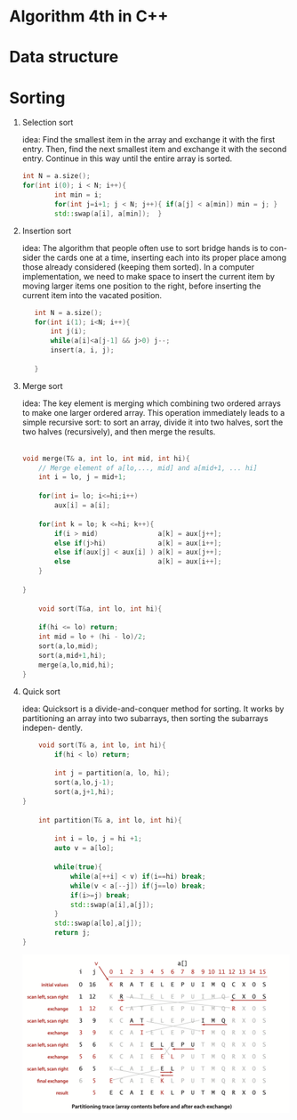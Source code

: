 # Algorithm 4th in C++ 

# Data structure 


# Sorting
1. Selection sort

    idea: Find the smallest item in the array and exchange it with the first entry. Then, find the next smallest item and exchange it with the second         entry. Continue in this way until the entire array is sorted. 
    ```cpp
    int N = a.size();
    for(int i(0); i < N; i++){
            int min = i;
            for(int j=i+1; j < N; j++){ if(a[j] < a[min]) min = j; }
            std::swap(a[i], a[min]);  }
    ```
    

3. Insertion sort
    
    idea: The algorithm that people often use to sort bridge hands is to con- sider the cards one at a time, inserting each into its proper place among those already considered (keeping them sorted). In a computer implementation, we need to make space to insert the current item by moving larger items one position to the right, before inserting the current item into the vacated position.
     ```cpp
        int N = a.size();
        for(int i(1); i<N; i++){
            int j(i);
            while(a[i]<a[j-1] && j>0) j--;
            insert(a, i, j);

        }
    ```
    
4. Merge sort

    idea: The key element is merging which combining two ordered arrays to make one larger ordered array. This operation immediately leads to a simple recursive sort: to sort an array, divide it into two halves, sort the two halves (recursively), and then merge the results.
    ```cpp
      
    void merge(T& a, int lo, int mid, int hi){
        // Merge element of a[lo,..., mid] and a[mid+1, ... hi]
        int i = lo, j = mid+1;

        for(int i= lo; i<=hi;i++)
            aux[i] = a[i];

        for(int k = lo; k <=hi; k++){
            if(i > mid)               a[k] = aux[j++];
            else if(j>hi)             a[k] = aux[i++];
            else if(aux[j] < aux[i] ) a[k] = aux[j++];
            else                      a[k] = aux[i++];
        }

    }
    
        void sort(T&a, int lo, int hi){

        if(hi <= lo) return;
        int mid = lo + (hi - lo)/2;
        sort(a,lo,mid);
        sort(a,mid+1,hi);
        merge(a,lo,mid,hi);
    }
    
    ```

5. Quick sort

    idea: Quicksort is a divide-and-conquer method for sorting. It works by partitioning an array into two subarrays, then sorting the subarrays indepen- dently.
    
    ```cpp
        void sort(T& a, int lo, int hi){
            if(hi < lo) return;

            int j = partition(a, lo, hi);
            sort(a,lo,j-1);
            sort(a,j+1,hi);
    }
    
        int partition(T& a, int lo, int hi){

            int i = lo, j = hi +1;
            auto v = a[lo];

            while(true){
                while(a[++i] < v) if(i==hi) break;
                while(v < a[--j]) if(j==lo) break;
                if(i>=j) break;
                std::swap(a[i],a[j]);
            }
            std::swap(a[lo],a[j]);
            return j;
    }
    ```
    ![partition trace](/images/partition_trace.png)

